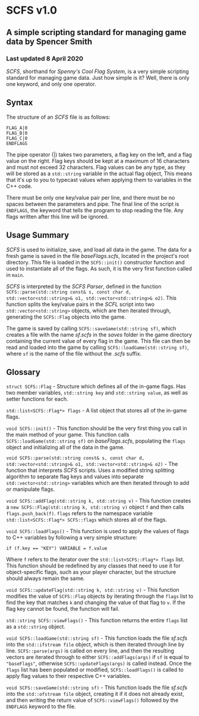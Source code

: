 # SCFS v1.0
## A simple scripting standard for managing game data by Spencer Smith
### Last updated 8 April 2020

*SCFS*, shorthand for *Spenny's Cool Flag System*, is a very simple scripting standard for managing game data. Just how simple is it? Well, there is only one keyword, and only one operator.

## Syntax
The structure of an *SCFS* file is as follows:

```
FLAG_A|0
FLAG_B|0
FLAG_C|0
ENDFLAGS 
```

The pipe operator (|) takes two parameters, a flag key on the left, and a flag value on the right. Flag keys should be kept at a maximum of 16 characters and must not exceed 32 characters. Flag values can be any type, as they will be stored as a `std::string` variable in the actual flag object, This means that it's up to you to typecast values when applying them to variables in the C++ code. 

There must be only one key/value pair per line, and there must be no spaces between the parameters and pipe. The final line of the script is `ENDFLAGS`, the keyword that tells the program to stop reading the file. Any flags written after this line will be ignored.

## Usage Summary
*SCFS* is used to initialize, save, and load all data in the game. The data for a fresh game is saved in the file *baseFlags.scfs*, located in the project's root directory. This file is loaded in the `SCFS::init()` constructor function and used to instantiate all of the flags. As such, it is the very first function called in `main`.

*SCFS* is interpreted by the *SCFS Parser*, defined in the function `SCFS::parse(std::string const& s, const char d, std::vector<std::string>& o1, std::vector<std::string>& o2)`. This function splits the key/value pairs in the *SCFL* script into two `std::vector<std::string>` objects, which are then iterated through, generating the `SCFS::Flag` objects into the game.

The game is saved by calling `SCFS::saveGame(std::string sf)`, which creates a file with the name *sf.scfs* in the *saves* folder in the game directory containing the current value of every flag in the game. This file can then be read and loaded into the game by calling `SCFS::loadGame(std::string sf)`, where `sf` is the name of the file without the *.scfs* suffix. 

## Glossary
`struct SCFS::Flag` - Structure which defines all of the in-game flags. Has two member variables, `std::string key` and `std::string value`, as well as setter functions for each.

`std::list<SCFS::Flag*> flags` - A list object that stores all of the in-game flags.

`void SCFS::init()` - This function should be the very first thing you call in the main method of your game. This function calls `SCFS::loadGame(std::string sf)` on *baseFlags.scfs*, populating the `flags` object and initializing all of the data in the game.

`void SCFS::parse(std::string const& s, const char d, std::vector<std::string>& o1, std::vector<std::string>& o2)` - The function that interprets *SCFS* scripts. Uses a modified string splitting algorithm to separate flag keys and values into separate `std::vector<std::string>` variables which are then iterated through to add or manipulate flags. 

`void SCFS::addFlag(std::string k, std::string v)` - This function creates a `new SCFS::Flag(std::string k, std::string v)` object `f` and then calls `flags.push_back(f)`. `flags` refers to the namespace variable `std::list<SCFS::Flag*> SCFS::flags` which stores all of the flags.

`void SCFS::loadFlags()` - This function is used to apply the values of flags to C++ variables by following a very simple structure:

`if (f.key == "KEY") VARIABLE = f.value`

Where `f` refers to the iterator over the `std::list<SCFS::Flag*> flags` list. This function should be redefined by any classes that need to use it for object-specific flags, such as your player character, but the structure should always remain the same.

`void SCFS::updateFlag(std::string k, std::string v)` - This function modifies the value of `SCFS::Flag` objects by iterating through the `flags` list to find the key that matches `k` and changing the value of that flag to `v`. If the flag key cannot be found, the function will fail. 

`std::string SCFS::viewFlags()` - This function returns the entire `flags` list as a `std::string` object. 

`void SCFS::loadGame(std::string sf)` - This function loads the file *sf.scfs* into the `std::ifstream file` object, which is then iterated through line by line. `SCFS::parse(args)` is called on every line, and then the resulting vectors are iterated through to either `SCFS::addFlags(args)` if `sf` is equal to `"baseFlags"`, otherwise `SCFS::updateFlags(args)` is called instead. Once the `flags` list has been populated or modified, `SCFS::loadFlags()` is called to apply flag values to their respective C++ variables.

`void SCFS::saveGame(std::string sf)` - This function loads the file *sf.scfs* into the `std::ofstream file` object, creating it if it does not already exist, and then writing the return value of `SCFS::viewFlags()` followed by the `ENDFLAGS` keyword to the file.
